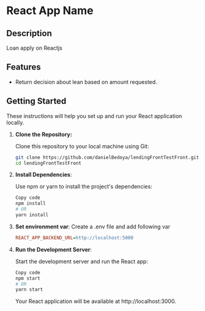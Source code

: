 # React App Name

## Description

Loan apply on Reactjs

## Features

- Return decision about lean based on amount requested.

## Getting Started

These instructions will help you set up and run your React application locally.

1. **Clone the Repository:**

   Clone this repository to your local machine using Git:

   ```bash
   git clone https://github.com/danielBedoya/lendingFrontTestFront.git
   cd lendingFrontTestFront

2. **Install Dependencies**:

    Use npm or yarn to install the project's dependencies:

    ```bash
    Copy code
    npm install
    # OR
    yarn install
    ```
4. **Set environment var**:
    Create a .env file and add following var
    ```ini
    REACT_APP_BACKEND_URL=http://localhost:5000
    ```
5. **Run the Development Server**:

    Start the development server and run the React app:

    ```bash
    Copy code
    npm start
    # OR
    yarn start
    ```
    Your React application will be available at http://localhost:3000.
